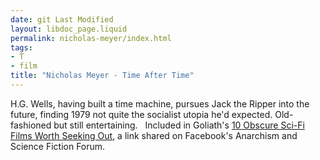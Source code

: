 ```yaml
---
date: git Last Modified
layout: libdoc_page.liquid
permalink: nicholas-meyer/index.html
tags:
- T
- film
title: "Nicholas Meyer - Time After Time"
---
```


H.G. Wells, having built a time machine, pursues Jack the  Ripper into the future, finding 1979 not quite the socialist utopia he'd  expected. Old-fashioned but still entertaining.
 
Included in Goliath's <a href="http://www.goliath.com/movies/10-obscure-sci-fi-films-worth-seeking-out/"> 10 Obscure Sci-Fi Films Worth Seeking Out</a>, a link shared on  Facebook's Anarchism and Science Fiction Forum.
